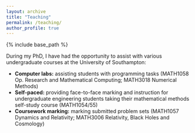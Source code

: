 ```yaml
---
layout: archive
title: "Teaching"
permalink: /teaching/
author_profile: true
---
```



{% include base_path %}

During my PhD, I have had the opportunity to assist with various undergraduate courses at the University of Southampton:
* <b>Computer labs:</b> assisting students with programming tasks (MATH1058 Op. Research and Mathematical Computing; MATH3018 Numerical Methods)
* <b>Self-paced:</b> providing face-to-face marking and instruction for undergraduate engineering students taking their mathematical methods self-study course (MATH1054/55)
* <b>Coursework marking:</b> marking submitted problem sets (MATH1057 Dynamics and Relativity; MATH3006 Relativity, Black Holes and Cosmology)